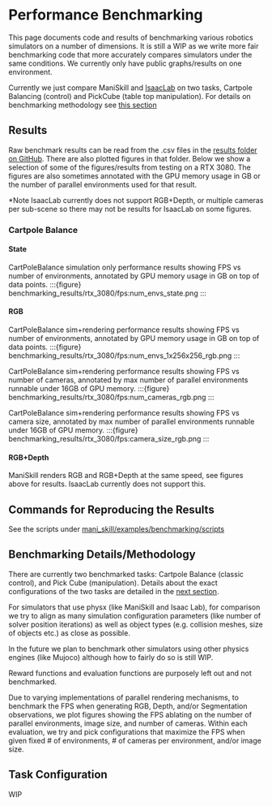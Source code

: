 # Performance Benchmarking

This page documents code and results of benchmarking various robotics simulators on a number of dimensions. It is still a WIP as we write more fair benchmarking code that more accurately compares simulators under the same conditions. We currently only have public graphs/results on one environment.

Currently we just compare ManiSkill and [IsaacLab](https://github.com/isaac-sim/IsaacLab) on two tasks, Cartpole Balancing (control) and PickCube (table top manipulation). For details on benchmarking methodology see [this section](#benchmarking-detailsmethodology)

## Results

Raw benchmark results can be read from the .csv files in the [results folder on GitHub](https://github.com/haosulab/ManiSkill/blob/main/docs/source/user_guide/additional_resources/benchmarking_results). There are also plotted figures in that folder. Below we show a selection of some of the figures/results from testing on a RTX 3080. The figures are also sometimes annotated with the GPU memory usage in GB or the number of parallel environments used for that result.

*Note IsaacLab currently does not support RGB+Depth, or multiple cameras per sub-scene so there may not be results for IsaacLab on some figures.

### Cartpole Balance

#### State

CartPoleBalance simulation only performance results showing FPS vs number of environments, annotated by GPU memory usage in GB on top of data points.
:::{figure} benchmarking_results/rtx_3080/fps:num_envs_state.png
:::

#### RGB

CartPoleBalance sim+rendering performance results showing FPS vs number of environments, annotated by GPU memory usage in GB on top of data points.
:::{figure} benchmarking_results/rtx_3080/fps:num_envs_1x256x256_rgb.png
:::

CartPoleBalance sim+rendering performance results showing FPS vs number of cameras, annotated by max number of parallel environments runnable under 16GB of GPU memory.
:::{figure} benchmarking_results/rtx_3080/fps:num_cameras_rgb.png
:::

CartPoleBalance sim+rendering performance results showing FPS vs camera size, annotated by max number of parallel environments runnable under 16GB of GPU memory.
:::{figure} benchmarking_results/rtx_3080/fps:camera_size_rgb.png
:::

#### RGB+Depth

ManiSkill renders RGB and RGB+Depth at the same speed, see figures above for results. IsaacLab currently does not support this.


## Commands for Reproducing the Results

See the scripts under [mani_skill/examples/benchmarking/scripts](https://github.com/haosulab/ManiSkill/blob/main/mani_skill/examples/benchmarking/scripts)

## Benchmarking Details/Methodology

There are currently two benchmarked tasks: Cartpole Balance (classic control), and Pick Cube (manipulation). Details about the exact configurations of the two tasks are detailed in the [next section](#task-configuration).

For simulators that use physx (like ManiSkill and Isaac Lab), for comparison we try to align as many simulation configuration parameters (like number of solver position iterations) as well as object types (e.g. collision meshes, size of objects etc.) as close as possible.

In the future we plan to benchmark other simulators using other physics engines (like Mujoco) although how to fairly do so is still WIP.

Reward functions and evaluation functions are purposely left out and not benchmarked.

Due to varying implementations of parallel rendering mechanisms, to benchmark the FPS when generating RGB, Depth, and/or Segmentation observations, we plot figures showing the FPS ablating on the number of parallel environments, image size, and number of cameras. Within each evaluation, we try and pick configurations that maximize the FPS when given fixed # of environments, # of cameras per environment, and/or image size.

## Task Configuration
WIP